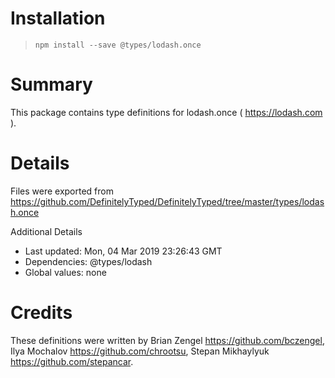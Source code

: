 # Installation
> `npm install --save @types/lodash.once`

# Summary
This package contains type definitions for lodash.once ( https://lodash.com ).

# Details
Files were exported from https://github.com/DefinitelyTyped/DefinitelyTyped/tree/master/types/lodash.once

Additional Details
 * Last updated: Mon, 04 Mar 2019 23:26:43 GMT
 * Dependencies: @types/lodash
 * Global values: none

# Credits
These definitions were written by Brian Zengel <https://github.com/bczengel>, Ilya Mochalov <https://github.com/chrootsu>, Stepan Mikhaylyuk <https://github.com/stepancar>.
